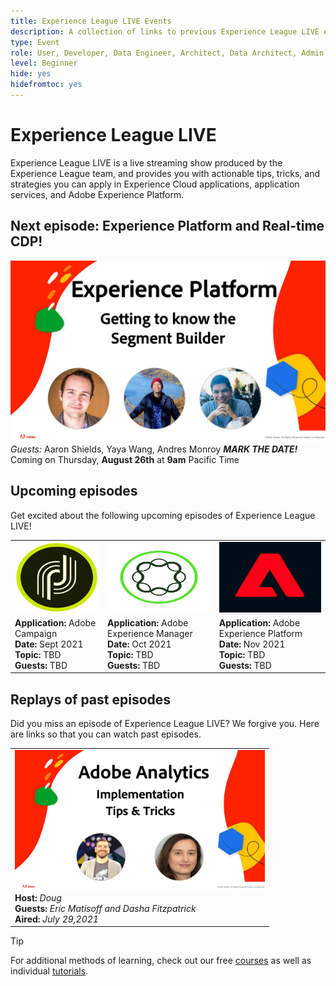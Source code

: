 ```yaml
---
title: Experience League LIVE Events
description: A collection of links to previous Experience League LIVE events
type: Event
role: User, Developer, Data Engineer, Architect, Data Architect, Admin, Leader
level: Beginner
hide: yes
hidefromtoc: yes
---
```


# Experience League LIVE

Experience League LIVE is a live streaming show produced by the Experience League team, and provides you with actionable tips, tricks, and strategies you can apply in Experience Cloud applications, application services, and Adobe Experience Platform.

## Next episode: Experience Platform and Real-time CDP!

![next episode](assets/exl-live-ep2-after-2.jpg)
*Guests:* Aaron Shields, Yaya Wang, Andres Monroy
***MARK THE DATE!*** Coming on Thursday, **August 26th** at **9am** Pacific Time

## Upcoming episodes

Get excited about the following upcoming episodes of Experience League LIVE!

<table>
<tr>
  <td>
    <img height=113 width=200 alt="Adobe Campaign Logo" src="assets/AdobeCampaignLogo.jpg" />
  </td>
  <td>
    <strong><img height=113 width=200 alt="Adobe AEM Logo" src="assets/aem-logo.png" /></strong>
  </td>
  <td>
    <strong><img height=113 width=200 alt="Adobe Campaign Logo" src="assets/platform-logo.jpeg" /></strong>
  </td>
</tr>
<tr>
  <td>
    <strong>Application:</strong> Adobe Campaign<br/>
    <strong>Date:</strong> Sept 2021<br/>
    <strong>Topic:</strong> TBD<br/>
    <strong>Guests:</strong> TBD
  </td>
  <td>
    <strong>Application:</strong> Adobe Experience Manager<br/>
    <strong>Date:</strong> Oct 2021<br/>
    <strong>Topic:</strong> TBD<br/>
    <strong>Guests:</strong> TBD
  </td>
  <td>
    <strong>Application:</strong> Adobe Experience Platform<br/>
    <strong>Date:</strong> Nov 2021<br/>
    <strong>Topic:</strong> TBD<br/>
    <strong>Guests:</strong> TBD
  </td>
</tr>
</table>

## Replays of past episodes

Did you miss an episode of Experience League LIVE? We forgive you. Here are links so that you can watch past episodes.

<table>
<tr>
  <td>
    <a href="https://www.youtube.com/watch?v=lxOvLCzEGBI">
      <img height=225 width=400 alt="Experience League LIVE" src="assets/exl-live-after2.jpg" />
    </a><br/>
    <b>Host:</b> <i>Doug</i><br/>
    <b>Guests:</b> <i>Eric Matisoff and Dasha Fitzpatrick</i><br/>
    <b>Aired:</b> <i>July 29,2021</i>

  </td>
  
</tr>

</table>

>[!TIP]
>
>For additional methods of learning, check out our free [courses](https://experienceleague.adobe.com/#dashboard/learning) as well as individual [tutorials](https://experienceleague.adobe.com/docs/home-tutorials.html). 

